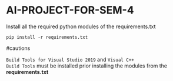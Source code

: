 # AI-PROJECT-FOR-SEM-4

Install all the required python modules of the requirements.txt

<code>pip install -r requirements.txt</code>

#cautions

<code>Build Tools for Visual Studio 2019</code> and <code>Visual C++ Build Tools</code> must be installed prior installing the modules from the <b>requirements.txt</b>

